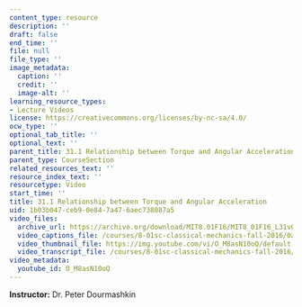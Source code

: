 ```yaml
---
content_type: resource
description: ''
draft: false
end_time: ''
file: null
file_type: ''
image_metadata:
  caption: ''
  credit: ''
  image-alt: ''
learning_resource_types:
- Lecture Videos
license: https://creativecommons.org/licenses/by-nc-sa/4.0/
ocw_type: ''
optional_tab_title: ''
optional_text: ''
parent_title: 31.1 Relationship between Torque and Angular Acceleration
parent_type: CourseSection
related_resources_text: ''
resource_index_text: ''
resourcetype: Video
start_time: ''
title: 31.1 Relationship between Torque and Angular Acceleration
uid: 1b03b047-ceb9-0e84-7a47-6aec738087a5
video_files:
  archive_url: https://archive.org/download/MIT8.01F16/MIT8_01F16_L31v01_360p.mp4
  video_captions_file: /courses/8-01sc-classical-mechanics-fall-2016/0a6b943ae8d753bf8027bac93d58258e_O_M8asN10oQ.vtt
  video_thumbnail_file: https://img.youtube.com/vi/O_M8asN10oQ/default.jpg
  video_transcript_file: /courses/8-01sc-classical-mechanics-fall-2016/5fc358ecf7d1067bec947e125dffc110_O_M8asN10oQ.pdf
video_metadata:
  youtube_id: O_M8asN10oQ
---
```

**Instructor:** Dr. Peter Dourmashkin